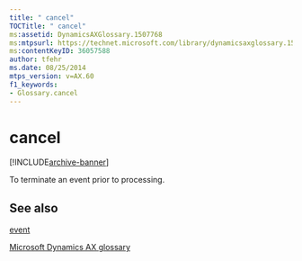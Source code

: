 ```yaml
---
title: " cancel"
TOCTitle: " cancel"
ms:assetid: DynamicsAXGlossary.1507768
ms:mtpsurl: https://technet.microsoft.com/library/dynamicsaxglossary.1507768(v=AX.60)
ms:contentKeyID: 36057588
author: tfehr
ms.date: 08/25/2014
mtps_version: v=AX.60
f1_keywords:
- Glossary.cancel
---
```


# cancel


[!INCLUDE[archive-banner](includes/archive-banner.md)]

To terminate an event prior to processing.

## See also

[event](event.md)

[Microsoft Dynamics AX glossary](glossary/microsoft-dynamics-ax-glossary.md)

  


